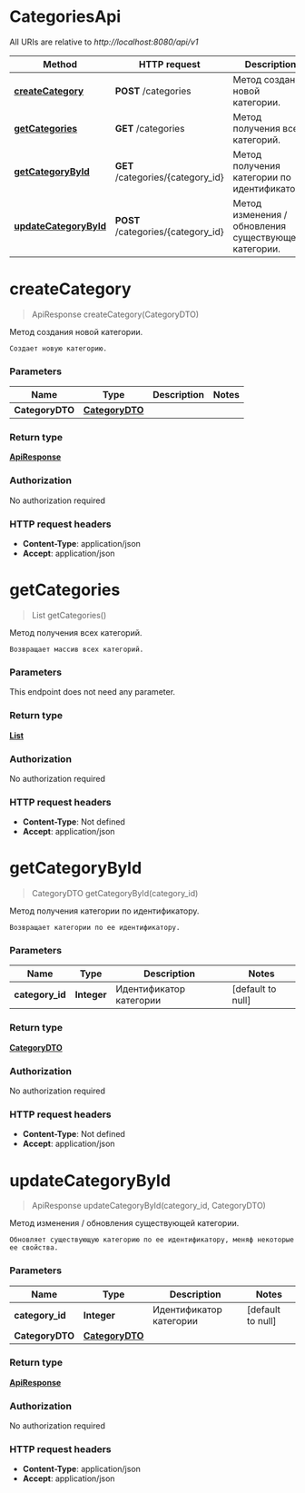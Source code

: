 # CategoriesApi

All URIs are relative to *http://localhost:8080/api/v1*

| Method | HTTP request | Description |
|------------- | ------------- | -------------|
| [**createCategory**](CategoriesApi.md#createCategory) | **POST** /categories | Метод создания новой категории. |
| [**getCategories**](CategoriesApi.md#getCategories) | **GET** /categories | Метод получения всех категорий. |
| [**getCategoryById**](CategoriesApi.md#getCategoryById) | **GET** /categories/{category_id} | Метод получения категории по идентификатору. |
| [**updateCategoryById**](CategoriesApi.md#updateCategoryById) | **POST** /categories/{category_id} | Метод изменения / обновления существующей категории. |


<a name="createCategory"></a>
# **createCategory**
> ApiResponse createCategory(CategoryDTO)

Метод создания новой категории.

    Создает новую категорию.

### Parameters

|Name | Type | Description  | Notes |
|------------- | ------------- | ------------- | -------------|
| **CategoryDTO** | [**CategoryDTO**](../Models/CategoryDTO.md)|  | |

### Return type

[**ApiResponse**](../Models/ApiResponse.md)

### Authorization

No authorization required

### HTTP request headers

- **Content-Type**: application/json
- **Accept**: application/json

<a name="getCategories"></a>
# **getCategories**
> List getCategories()

Метод получения всех категорий.

    Возвращает массив всех категорий.

### Parameters
This endpoint does not need any parameter.

### Return type

[**List**](../Models/CategoryDTO.md)

### Authorization

No authorization required

### HTTP request headers

- **Content-Type**: Not defined
- **Accept**: application/json

<a name="getCategoryById"></a>
# **getCategoryById**
> CategoryDTO getCategoryById(category\_id)

Метод получения категории по идентификатору.

    Возвращает категории по ее идентификатору.

### Parameters

|Name | Type | Description  | Notes |
|------------- | ------------- | ------------- | -------------|
| **category\_id** | **Integer**| Идентификатор категории | [default to null] |

### Return type

[**CategoryDTO**](../Models/CategoryDTO.md)

### Authorization

No authorization required

### HTTP request headers

- **Content-Type**: Not defined
- **Accept**: application/json

<a name="updateCategoryById"></a>
# **updateCategoryById**
> ApiResponse updateCategoryById(category\_id, CategoryDTO)

Метод изменения / обновления существующей категории.

    Обновляет существующую категорию по ее идентификатору, меняф некоторые ее свойства.

### Parameters

|Name | Type | Description  | Notes |
|------------- | ------------- | ------------- | -------------|
| **category\_id** | **Integer**| Идентификатор категории | [default to null] |
| **CategoryDTO** | [**CategoryDTO**](../Models/CategoryDTO.md)|  | |

### Return type

[**ApiResponse**](../Models/ApiResponse.md)

### Authorization

No authorization required

### HTTP request headers

- **Content-Type**: application/json
- **Accept**: application/json

